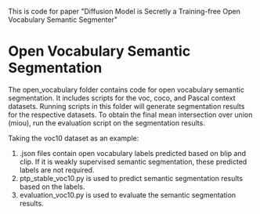 <!-- # 可视化
visual_code是可视化的代码
# 开放词表语义分割
open_vocabulary文件夹是开放词表分割的代码。包括voc、coco、Pascal context数据集。执行该文件夹下的脚本，可得到相应数据集的分割结果。
对分割结果执行评测文件即可得到最后的miou。
以voc10数据集为例：
1. .json是根据blip，clip预测得到的开放此表标签。如果是弱监督语义分割，则不需要此预测标签。
2. ptp_stable_voc10.py，根据标签预测语义分割结果
3. evaluation_voc10.py 评测语义分割结果
<!-- # 弱监督语义分割
wsss文件夹是弱监督语义分割的代码，使用deeplabv2的代码。设定与clip-es一致。对数据集中的训练集使用我们的方法得到attention（CAM）
再crf后得到训练deeplabv2的伪标签。其余的步骤参考clip-es。 -->


This is code for paper "Diffusion Model is Secretly a Training-free Open Vocabulary Semantic Segmenter"

# Open Vocabulary Semantic Segmentation
The open_vocabulary folder contains code for open vocabulary semantic segmentation. It includes scripts for the voc, coco, and Pascal context datasets. Running scripts in this folder will generate segmentation results for the respective datasets.
To obtain the final mean intersection over union (miou), run the evaluation script on the segmentation results.

Taking the voc10 dataset as an example:
1. .json files contain open vocabulary labels predicted based on blip and clip. If it is weakly supervised semantic segmentation, these predicted labels are not required.
2. ptp_stable_voc10.py is used to predict semantic segmentation results based on the labels.
3. evaluation_voc10.py is used to evaluate the semantic segmentation results.
